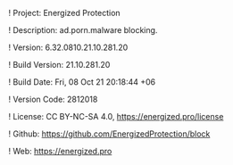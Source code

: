 ! Project: Energized Protection

! Description: ad.porn.malware blocking.

! Version: 6.32.0810.21.10.281.20

! Build Version: 21.10.281.20

! Build Date: Fri, 08 Oct 21 20:18:44 +06

! Version Code: 2812018

! License: CC BY-NC-SA 4.0, https://energized.pro/license

! Github: https://github.com/EnergizedProtection/block

! Web: https://energized.pro
